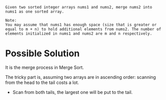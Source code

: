 	Given two sorted integer arrays nums1 and nums2, merge nums2 into nums1 as one sorted array.

	Note:
	You may assume that nums1 has enough space (size that is greater or equal to m + n) to hold additional elements from nums2. The number of elements initialized in nums1 and nums2 are m and n respectively.

# Possible Solution

It is the merge process in Merge Sort.

The tricky part is, assuming two arrays are in ascending order: scanning from the head to the tail costs a lot.

+ Scan from both tails, the largest one will be put to the tail.


